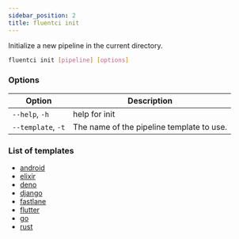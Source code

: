 ```yaml
---
sidebar_position: 2
title: fluentci init
---
```


Initialize a new pipeline in the current directory.

```bash
fluentci init [pipeline] [options]
```

### Options

| Option | Description |
| ------ | ----------- |
| `--help`, `-h` | help for init |
| `--template`, `-t` | The name of the pipeline template to use. |

### List of templates

- [android](https://github.com/fluent-ci-templates/android-pipeline)
- [elixir](https://github.com/fluent-ci-templates/elixir-pipeline)
- [deno](https://github.com/fluent-ci-templates/deno-pipeline)
- [django](https://github.com/fluent-ci-templates/django-pipeline)
- [fastlane](https://github.com/fluent-ci-templates/android-fastlane-pipeline)
- [flutter](https://github.com/fluent-ci-templates/ruby-pipeline)
- [go](https://github.com/fluent-ci-templates/go-pipeline)
- [rust](https://github.com/fluent-ci-templates/rust-pipeline)
